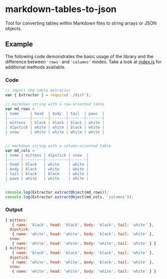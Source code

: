 # markdown-tables-to-json

Tool for converting tables within Markdown files to string arrays or JSON objects.

## Example

The following code demonstrates the basic usage of the library and the difference between `'rows'` and `'columns'` modes. Take a look at [index.js](foo) for additional methods available.

### Code

```javascript
// import the table extractor
var { Extractor } = require('./dist');

// markdown string with a row-oriented table
var md_rows = `
| name     | head  | body  | tail  | paws  |
|----------|-------|-------|-------|-------|
| mittens  | black | black | black | white |
| dipstick | white | white | black | white |
| snow     | white | white | white | white |
`

// markdown string with a column-oriented table
var md_cols = `
| name | mittens | dipstick | snow  |
|------|---------|----------|-------|
| head | black   | white    | white |
| body | black   | white    | white |
| tail | black   | black    | white |
| paws | white   | white    | white |
`

console.log(Extractor.extractObject(md_rows));
console.log(Extractor.extractObject(md_cols, 'columns'));
```

### Output

```javascript
{ mittens:
   { name: 'black', head: 'black', body: 'black', tail: 'white' },
  dipstick:
   { name: 'white', head: 'white', body: 'black', tail: 'white' },
  snow:
   { name: 'white', head: 'white', body: 'white', tail: 'white' } }
{ mittens:
   { name: 'black', head: 'black', body: 'black', tail: 'white' },
  dipstick:
   { name: 'white', head: 'white', body: 'black', tail: 'white' },
  snow:
   { name: 'white', head: 'white', body: 'white', tail: 'white' } }
```
